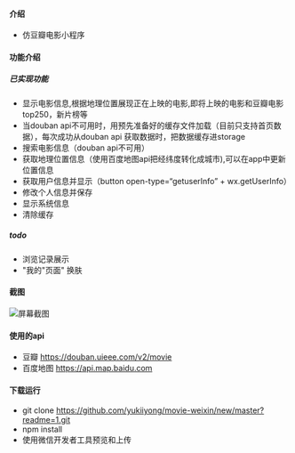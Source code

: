 #### 介绍
* 仿豆瓣电影小程序
#### 功能介绍
##### 已实现功能
* 显示电影信息,根据地理位置展现正在上映的电影,即将上映的电影和豆瓣电影top250，新片榜等
* 当douban api不可用时，用预先准备好的缓存文件加载（目前只支持首页数据），每次成功从douban api 获取数据时，把数据缓存进storage
* 搜索电影信息（douban api不可用）
* 获取地理位置信息（使用百度地图api把经纬度转化成城市),可以在app中更新位置信息
* 获取用户信息并显示（button open-type=“getuserInfo” + wx.getUserInfo）
* 修改个人信息并保存
* 显示系统信息
* 清除缓存
##### todo
* 浏览记录展示
* "我的"页面" 换肤
#### 截图
![屏幕截图](https://github.com/yukiiyong/movie-weixin/blob/master/images/demo.gif)

#### 使用的api
* 豆瓣 https://douban.uieee.com/v2/movie
* 百度地图 https://api.map.baidu.com

#### 下载运行
* git clone https://github.com/yukiiyong/movie-weixin/new/master?readme=1.git
* npm install 
* 使用微信开发者工具预览和上传
